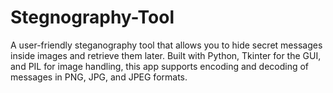 # Stegnography-Tool
A user-friendly steganography tool that allows you to hide secret messages inside images and retrieve them later. Built with Python, Tkinter for the GUI, and PIL for image handling, this app supports encoding and decoding of messages in PNG, JPG, and JPEG formats.
